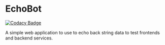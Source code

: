 # EchoBot

[![Codacy Badge](https://api.codacy.com/project/badge/Grade/95787a3605dc45b795af4bfc07425619)](https://app.codacy.com/gh/Xenios91/EchoBot?utm_source=github.com&utm_medium=referral&utm_content=Xenios91/EchoBot&utm_campaign=Badge_Grade_Settings)

A simple web application to use to echo back string data to test frontends and backend services.
